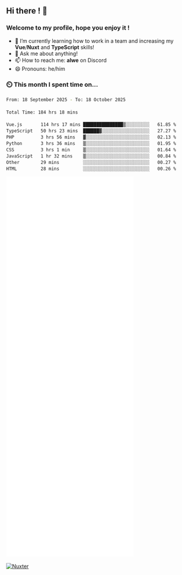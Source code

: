 ## Hi there ! 👋

### Welcome to my profile, hope you enjoy it !

- 🌱 I’m currently learning how to work in a team and increasing my **Vue**/**Nuxt** and **TypeScript** skills!
- 💬 Ask me about anything!
- 📫 How to reach me: **alwe** on Discord
- 😄 Pronouns: he/him

### ⏲️ This month I spent time on...

<!--START_SECTION:waka-->

```bash
From: 18 September 2025 - To: 18 October 2025

Total Time: 184 hrs 18 mins

Vue.js       114 hrs 17 mins ███████████████▒░░░░░░░░░   61.85 %
TypeScript   50 hrs 23 mins  ██████▓░░░░░░░░░░░░░░░░░░   27.27 %
PHP          3 hrs 56 mins   ▓░░░░░░░░░░░░░░░░░░░░░░░░   02.13 %
Python       3 hrs 36 mins   ▒░░░░░░░░░░░░░░░░░░░░░░░░   01.95 %
CSS          3 hrs 1 min     ▒░░░░░░░░░░░░░░░░░░░░░░░░   01.64 %
JavaScript   1 hr 32 mins    ▒░░░░░░░░░░░░░░░░░░░░░░░░   00.84 %
Other        29 mins         ░░░░░░░░░░░░░░░░░░░░░░░░░   00.27 %
HTML         28 mins         ░░░░░░░░░░░░░░░░░░░░░░░░░   00.26 %
```

<!--END_SECTION:waka-->

![Metrics](./github-metrics.svg)

[![Nuxter](https://nuxters.nuxt.com/card/zAlweNy26/og.png)](https://nuxters.nuxt.com/zAlweNy26)
